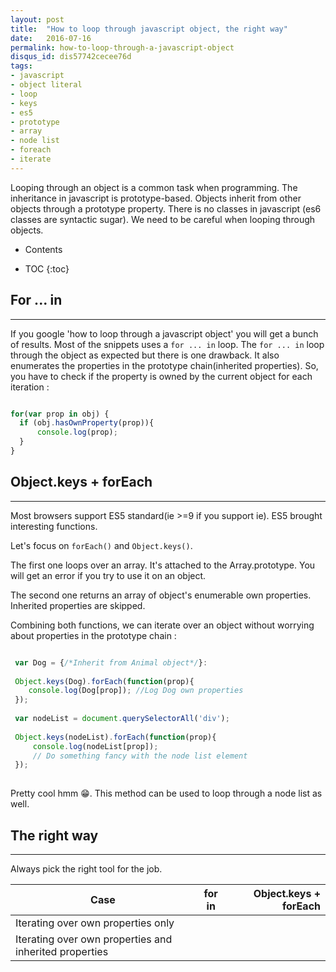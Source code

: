 ```yaml
---
layout: post
title:  "How to loop through javascript object, the right way"
date:   2016-07-16
permalink: how-to-loop-through-a-javascript-object
disqus_id: dis57742cecee76d
tags:
- javascript
- object literal
- loop
- keys
- es5
- prototype
- array
- node list
- foreach
- iterate
---
```


Looping through an object is a common task when programming. The inheritance in javascript is prototype-based.
Objects inherit from other objects through a prototype property. There is no classes in javascript (es6 classes are syntactic sugar).
We need to be careful when looping through objects.


<div markdown="1" class="toc">
<ul><li class="toc-summary">Contents</li></ul>

* TOC
{:toc}
</div>


## For ... in
-----------------

If you google 'how to loop through a javascript object' you will get a bunch of results. Most of the snippets uses a ```for ... in``` loop.
The ```for ... in``` loop through the object as expected but there is one drawback. It also enumerates the properties in the prototype chain(inherited properties).
So, you have to check if the property is owned by the current object for each iteration :

```javascript

for(var prop in obj) {
  if (obj.hasOwnProperty(prop)){
      console.log(prop);
  }
}

```


## Object.keys + forEach
----------------

Most browsers support ES5 standard(ie >=9 if you support ie). ES5 brought interesting functions.

Let's focus on ```forEach()``` and ```Object.keys()```.

The first one loops over an array. It's attached to the Array.prototype. You will get an error if you try to use it on an object.

The second one returns an array of object's enumerable own properties. Inherited properties are skipped.

Combining both functions, we can iterate over an object without worrying about properties in the prototype chain :
 
```javascript

 var Dog = {/*Inherit from Animal object*/}:
 
 Object.keys(Dog).forEach(function(prop){
    console.log(Dog[prop]); //Log Dog own properties
 });
 
 var nodeList = document.querySelectorAll('div');
 
 Object.keys(nodeList).forEach(function(prop){
     console.log(nodeList[prop]); 
     // Do something fancy with the node list element
 });
 
```

Pretty cool hmm :grin:. This method can be used to loop through a node list as well.

## The right way
----------------

Always pick the right tool for the job.


| Case        | for in           | Object.keys + forEach  |
| ------------- |:-------------:| -----:|
| Iterating over own properties only | <i class="fa fa-times" aria-hidden="true"></i> | <i class="fa fa-check" aria-hidden="true"></i> |
| Iterating over own properties and inherited properties| <i class="fa fa-check" aria-hidden="true"></i> | <i class="fa fa-times" aria-hidden="true"></i> |

  